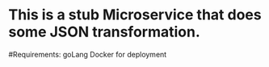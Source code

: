 # This is a stub Microservice that does some JSON transformation.

#Requirements:
goLang
Docker for deployment
